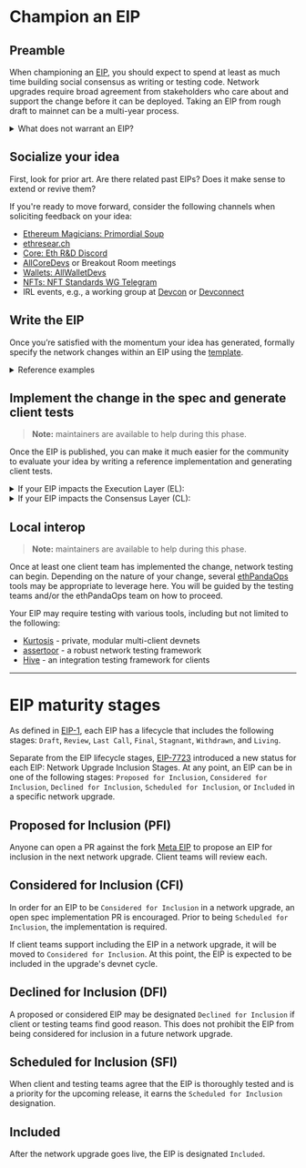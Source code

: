 # Champion an EIP

## Preamble

When championing an [EIP](https://eips.ethereum.org/), you should expect to spend at least as much time building social consensus as writing or testing code. Network upgrades require broad agreement from stakeholders who care about and support the change before it can be deployed. Taking an EIP from rough draft to mainnet can be a multi-year process.

<details>
<summary>What does not warrant an EIP?</summary>

- [ERCs](https://eips.ethereum.org/erc) (Ethereum Request for Comment) are not EIPs. They are application-layer or interop standards that may be adopted by the Ethereum community, but are not part of the Ethereum protocol and do not require a network upgrade.
- TODO: other out-of-scope definitions

</details>

## Socialize your idea

First, look for prior art. Are there related past EIPs? Does it make sense to extend or revive them?

If you're ready to move forward, consider the following channels when soliciting feedback on your idea:

- [Ethereum Magicians: Primordial Soup](https://ethereum-magicians.org/c/magicians/primordial-soup/9)
- [ethresear.ch](https://ethresear.ch/)
- [Core: Eth R&D Discord](https://discord.gg/EVTQ9crVgQ)
- [AllCoreDevs](https://github.com/ethereum/pm?tab=readme-ov-file#allcoredevs-meetings-overview) or Breakout Room meetings
- [Wallets: AllWalletDevs](https://t.me/AllWalletDevs)
- [NFTs: NFT Standards WG Telegram](https://t.me/nftstandards)
- IRL events, e.g., a working group at [Devcon](https://devcon.org/) or [Devconnect](https://devconnect.org/)

## Write the EIP

Once you’re satisfied with the momentum your idea has generated, formally specify the network changes within an EIP using the [template](https://github.com/ethereum/EIPs/blob/master/eip-template.md?plain=1).

<details>   
<summary>Reference examples</summary>

TODO: ~3 well-written EIPs to reference

</details>

## Implement the change in the spec and generate client tests

> **Note:** maintainers are available to help during this phase.

Once the EIP is published, you can make it much easier for the community to evaluate your idea by writing a reference implementation and generating client tests.

<details>
<summary>If your EIP impacts the Execution Layer (EL):</summary>

- Implement your changes in the [execution-specs](https://github.com/ethereum/execution-specs) (EELS)
  - EIP authors are encouraged to attempt the implementation on their own. Once a PR is created, EELS maintainers regularly step in to provide feedback or polish the implementation.
  - Reference the [EIP Author's Manual](https://github.com/ethereum/execution-specs/blob/master/EIP_AUTHORS_MANUAL.md).
- Generate client tests via the [execution-specs-tests](https://github.com/ethereum/execution-specs-tests) (EEST)
  - This step is frequently performed or augmented by EEST maintainers, but EIP authors are encouraged to make an attempt.
  - Reference the [EEST docs](https://ethereum.github.io/execution-spec-tests/getting_started/quick_start/).

</details>

<details>
<summary>If your EIP impacts the Consensus Layer (CL):</summary>

- Implement the feature in the [consensus-specs](https://github.com/ethereum/consensus-specs) repo. Once a PR is created, repo maintainers will provide feedback and guide next steps.
- Reference the feature addition [docs](https://github.com/ethereum/consensus-specs/blob/dev/docs/docs/new-feature.md).
- Update [generators](https://github.com/ethereum/consensus-specs/tree/dev/tests/generators) and generate client tests.  
</details>

## Local interop

> **Note:** maintainers are available to help during this phase.

Once at least one client team has implemented the change, network testing can begin. Depending on the nature of your change, several [ethPandaOps](https://ethpandaops.io/projects/) tools may be appropriate to leverage here. You will be guided by the testing teams and/or the ethPandaOps team on how to proceed.

Your EIP may require testing with various tools, including but not limited to the following:

- [Kurtosis](https://github.com/ethpandaops/ethereum-package) - private, modular multi-client devnets
- [assertoor](https://github.com/ethpandaops/assertoor) - a robust network testing framework
- [Hive](https://github.com/ethereum/hive) - an integration testing framework for clients

---

# EIP maturity stages

As defined in [EIP-1](https://eips.ethereum.org/EIPS/eip-1), each EIP has a lifecycle that includes the following stages: `Draft`, `Review`, `Last Call`, `Final`, `Stagnant`, `Withdrawn`, and `Living`.

Separate from the EIP lifecycle stages, [EIP-7723](https://eips.ethereum.org/EIPS/eip-7723) introduced a new status for each EIP: Network Upgrade Inclusion Stages. At any point, an EIP can be in one of the following stages: `Proposed for Inclusion`, `Considered for Inclusion`, `Declined for Inclusion`, `Scheduled for Inclusion`, or `Included` in a specific network upgrade.

## Proposed for Inclusion (PFI)

Anyone can open a PR against the fork [Meta EIP](https://eips.ethereum.org/EIPS/eip-7600) to propose an EIP for inclusion in the next network upgrade. Client teams will review each.

## Considered for Inclusion (CFI)

In order for an EIP to be `Considered for Inclusion` in a network upgrade, an open spec implementation PR is encouraged. Prior to being `Scheduled for Inclusion`, the implementation is required.

If client teams support including the EIP in a network upgrade, it will be moved to `Considered for Inclusion`. At this point, the EIP is expected to be included in the upgrade's devnet cycle.

## Declined for Inclusion (DFI)

A proposed or considered EIP may be designated `Declined for Inclusion` if client or testing teams find good reason. This does not prohibit the EIP from being considered for inclusion in a future network upgrade.

## Scheduled for Inclusion (SFI)

When client and testing teams agree that the EIP is thoroughly tested and is a priority for the upcoming release, it earns the `Scheduled for Inclusion` designation.

## Included

After the network upgrade goes live, the EIP is designated `Included`.